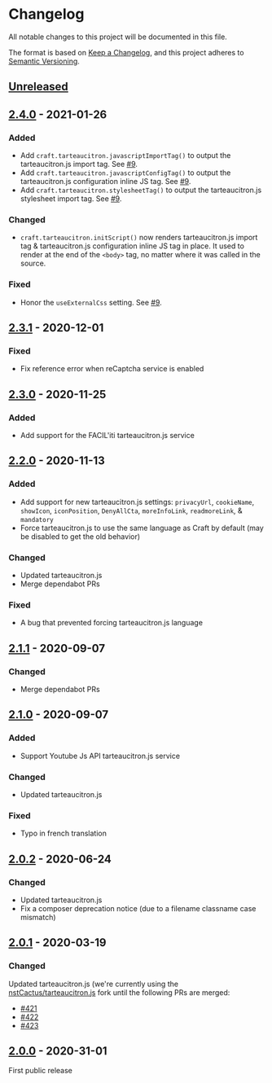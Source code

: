 # Changelog
All notable changes to this project will be documented in this file.

The format is based on [Keep a Changelog](https://keepachangelog.com/en/1.0.0/),
and this project adheres to [Semantic Versioning](https://semver.org/spec/v2.0.0.html).

## [Unreleased]


## [2.4.0] - 2021-01-26
### Added
- Add `craft.tarteaucitron.javascriptImportTag()` to output the tarteaucitron.js
  import tag. See [#9][ticket-9].
- Add `craft.tarteaucitron.javascriptConfigTag()` to output the tarteaucitron.js
  configuration inline JS tag. See [#9][ticket-9].
- Add `craft.tarteaucitron.stylesheetTag()` to output the tarteaucitron.js
  stylesheet import tag. See [#9][ticket-9].

### Changed
- `craft.tarteaucitron.initScript()` now renders tarteaucitron.js import tag &
  tarteaucitron.js configuration inline JS tag in place.
  It used to render at the end of the `<body>` tag, no matter where it was
  called in the source.

### Fixed
- Honor the `useExternalCss` setting. See [#9][ticket-9].


## [2.3.1] - 2020-12-01
### Fixed
- Fix reference error when reCaptcha service is enabled


## [2.3.0] - 2020-11-25
### Added
- Add support for the FACIL'iti tarteaucitron.js service


## [2.2.0] - 2020-11-13
### Added
- Add support for new tarteaucitron.js settings: `privacyUrl`, `cookieName`,
  `showIcon`, `iconPosition`, `DenyAllCta`, `moreInfoLink`, `readmoreLink`,
  & `mandatory`
- Force tarteaucitron.js to use the same language as Craft by default
  (may be disabled to get the old behavior)

### Changed
- Updated tarteaucitron.js
- Merge dependabot PRs

### Fixed
- A bug that prevented forcing tarteaucitron.js language


## [2.1.1] - 2020-09-07
### Changed
- Merge dependabot PRs


## [2.1.0] - 2020-09-07
### Added
- Support Youtube Js API tarteaucitron.js service

### Changed
- Updated tarteaucitron.js

### Fixed
- Typo in french translation


## [2.0.2] - 2020-06-24
### Changed
- Updated tarteaucitron.js
- Fix a composer deprecation notice (due to a filename classname case mismatch)


## [2.0.1] - 2020-03-19
### Changed
Updated tarteaucitron.js (we're currently using the
[nstCactus/tarteaucitron.js] fork until the following PRs are merged:
  - [#421](https://github.com/AmauriC/tarteaucitron.js/pull/421)
  - [#422](https://github.com/AmauriC/tarteaucitron.js/pull/422)
  - [#423](https://github.com/AmauriC/tarteaucitron.js/pull/423)


## [2.0.0] - 2020-31-01
First public release

[Unreleased]: https://github.com/la-haute-societe/craft-tarteaucitron/compare/2.4.0...HEAD
[2.4.0]: https://github.com/la-haute-societe/craft-tarteaucitron/compare/2.3.1...2.4.0
[2.3.1]: https://github.com/la-haute-societe/craft-tarteaucitron/compare/2.3.0...2.3.1
[2.3.0]: https://github.com/la-haute-societe/craft-tarteaucitron/compare/2.2.0...2.3.0
[2.2.0]: https://github.com/la-haute-societe/craft-tarteaucitron/compare/2.1.1...2.2.0
[2.1.1]: https://github.com/la-haute-societe/craft-tarteaucitron/compare/2.1.0...2.1.1
[2.1.0]: https://github.com/la-haute-societe/craft-tarteaucitron/compare/2.0.2...2.1.0
[2.0.2]: https://github.com/la-haute-societe/craft-tarteaucitron/compare/2.0.1...2.0.2
[2.0.1]: https://github.com/la-haute-societe/craft-tarteaucitron/compare/2.0.0...2.0.1
[2.0.0]: https://github.com/la-haute-societe/craft-tarteaucitron/releases/tag/2.0.0
[nstCactus/tarteaucitron.js]: https://github.com/nstCactus/tarteaucitron.js
[ticket-9]: https://github.com/la-haute-societe/craft-tarteaucitron/issues/9
